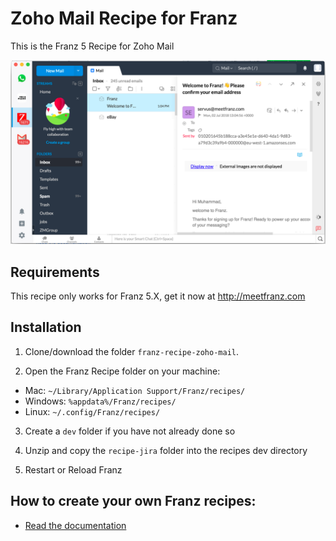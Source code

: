 # Zoho Mail Recipe for Franz

This is the Franz 5 Recipe for Zoho Mail

![](./screenshot.png)

## Requirements
This recipe only works for Franz 5.X, get it now at http://meetfranz.com

## Installation

1. Clone/download the folder `franz-recipe-zoho-mail`.

2. Open the Franz Recipe folder on your machine:
  * Mac: `~/Library/Application Support/Franz/recipes/`
  * Windows: `%appdata%/Franz/recipes/`
  * Linux: `~/.config/Franz/recipes/`

3. Create a `dev` folder if you have not already done so

3. Unzip and copy the `recipe-jira` folder into the recipes dev directory

4. Restart or Reload Franz

## How to create your own Franz recipes:
* [Read the documentation](https://github.com/meetfranz/plugins)
